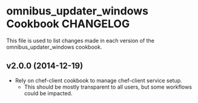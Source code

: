 omnibus_updater_windows Cookbook CHANGELOG
========================
This file is used to list changes made in each version of the omnibus_updater_windows cookbook.

v2.0.0 (2014-12-19)
------------------
- Rely on chef-client cookbook to manage chef-client service setup.
  - This should be mostly transparent to all users, but some workflows could be impacted.
